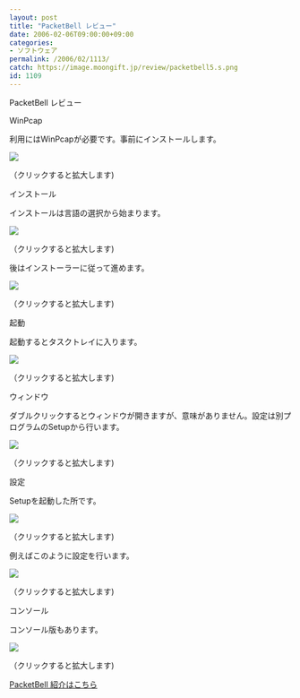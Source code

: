```yaml
---
layout: post
title: "PacketBell レビュー"
date: 2006-02-06T09:00:00+09:00
categories:
- ソフトウェア
permalink: /2006/02/1113/
catch: https://image.moongift.jp/review/packetbell5.s.png
id: 1109
---
```

PacketBell レビュー  
<!--more-->

WinPcap

  

利用にはWinPcapが必要です。事前にインストールします。

  

[![](https://image.moongift.jp/review/packetbell1.s.png)](https://image.moongift.jp/review/packetbell1.png)  
  
（クリックすると拡大します)

  

インストール

  

インストールは言語の選択から始まります。

  

[![](https://image.moongift.jp/review/packetbell2.s.png)](https://image.moongift.jp/review/packetbell2.png)  
  
（クリックすると拡大します)

  

後はインストーラーに従って進めます。

  

[![](https://image.moongift.jp/review/packetbell3.s.png)](https://image.moongift.jp/review/packetbell3.png)  
  
（クリックすると拡大します)

  

起動

  

起動するとタスクトレイに入ります。

  

[![](https://image.moongift.jp/review/packetbell4.s.png)](https://image.moongift.jp/review/packetbell4.png)  
  
（クリックすると拡大します)

  

ウィンドウ

  

ダブルクリックするとウィンドウが開きますが、意味がありません。設定は別プログラムのSetupから行います。

  

[![](https://image.moongift.jp/review/packetbell5.s.png)](https://image.moongift.jp/review/packetbell5.png)  
  
（クリックすると拡大します)

  

設定

  

Setupを起動した所です。

  

[![](https://image.moongift.jp/review/packetbell6.s.png)](https://image.moongift.jp/review/packetbell6.png)  
  
（クリックすると拡大します)

  

例えばこのように設定を行います。

  

[![](https://image.moongift.jp/review/packetbell7.s.png)](https://image.moongift.jp/review/packetbell7.png)  
  
（クリックすると拡大します)

  

コンソール

  

コンソール版もあります。

  

[![](https://image.moongift.jp/review/packetbell8.s.png)](https://image.moongift.jp/review/packetbell8.png)  
  
（クリックすると拡大します)

  

[PacketBell 紹介はこちら](http://fw.moongift.jp/intro/i-1100.html)

